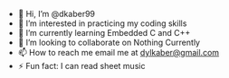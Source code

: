 - 👋 Hi, I’m @dkaber99
- 👀 I’m interested in practicing my coding skills
- 🌱 I’m currently learning Embedded C and C++
- 💞️ I’m looking to collaborate on Nothing Currently
- 📫 How to reach me email me at dylkaber@gmail.com
- ⚡ Fun fact: I can read sheet music

<!---
dkaber99/dkaber99 is a ✨ special ✨ repository because its `README.md` (this file) appears on your GitHub profile.
You can click the Preview link to take a look at your changes.
--->
